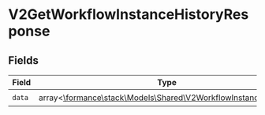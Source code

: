 # V2GetWorkflowInstanceHistoryResponse


## Fields

| Field                                                                                                              | Type                                                                                                               | Required                                                                                                           | Description                                                                                                        |
| ------------------------------------------------------------------------------------------------------------------ | ------------------------------------------------------------------------------------------------------------------ | ------------------------------------------------------------------------------------------------------------------ | ------------------------------------------------------------------------------------------------------------------ |
| `data`                                                                                                             | array<[\formance\stack\Models\Shared\V2WorkflowInstanceHistory](../../Models/Shared/V2WorkflowInstanceHistory.md)> | :heavy_check_mark:                                                                                                 | N/A                                                                                                                |